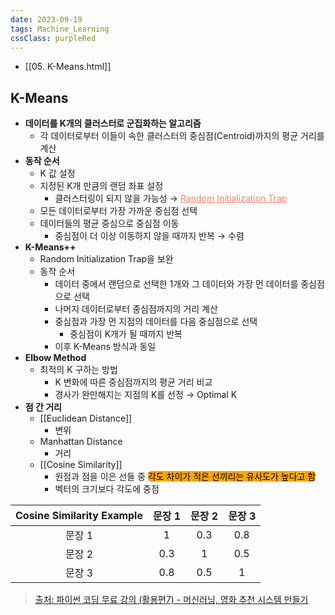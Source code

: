 ```yaml
---
date: 2023-09-19
tags: Machine_Learning
cssClass: purpleRed
---
```


- [[05. K-Means.html]]

## K-Means

- **데이터를 K개의 클러스터로 군집화하는 알고리즘**
	- 각 데이터로부터 이들이 속한 클러스터의 중심점(Centroid)까지의 평균 거리를 계산
- **동작 순서**
	- K 값 설정
	- 지정된 K개 만큼의 랜덤 좌표 설정
		- 클러스터링이 되지 않을 가능성 → <span style="color: salmon"><u>Random Initialization Trap</u></span>
	- 모든 데이터로부터 가장 가까운 중심점 선택
	- 데이터들의 평균 중심으로 중심점 이동
		- 중심점이 더 이상 이동하지 않을 때까지 반복 → 수렴
- **K-Means++**
	- Random Initialization Trap을 보완
	- 동작 순서
		- 데이터 중에서 랜덤으로 선택한 1개와 그 데이터와 가장 먼 데이터를 중심점으로 선택
		- 나머지 데이터로부터 중심점까지의 거리 계산
		- 중심점과 가장 먼 지점의 데이터를 다음 중심점으로 선택
			- 중심점이 K개가 될 때까지 반복
		- 이후 K-Means 방식과 동일
- **Elbow Method**
	- 최적의 K 구하는 방법
		- K 변화에 따른 중심점까지의 평균 거리 비교
		- 경사가 완만해지는 지점의 K를 선정 → Optimal K
- **점 간 거리**
	- [[Euclidean Distance]]
		- 변위
	- Manhattan Distance
		- 거리
	- [[Cosine Similarity]]
		- 원점과 점을 이은 선들 중 <span style="border-radius: 5px; color: black; background-color: orange">각도 차이가 적은 선끼리는 유사도가 높다고 함</span>
		- 벡터의 크기보다 각도에 중점

| Cosine Similarity Example | 문장 1 | 문장 2 | 문장 3 |
|:-------------------------:|:------:|:------:|:------:|
|          문장 1           |   1    |  0.3   |  0.8   |
|          문장 2           |  0.3   |   1    |  0.5   |
|          문장 3           |  0.8   |  0.5   | 1       |

> [출처: 파이썬 코딩 무료 강의 (활용편7) - 머신러닝, 영화 추천 시스템 만들기](https://youtu.be/TNcfJHajqJY?si=ftzrziLr5YX2hZq-)